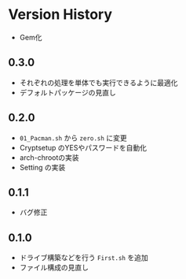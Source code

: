 # Version History
- Gem化

## 0.3.0
- それぞれの処理を単体でも実行できるように最適化
- デフォルトパッケージの見直し

## 0.2.0
- `01_Pacman.sh` から `zero.sh` に変更
- Cryptsetup のYESやパスワードを自動化
- arch-chrootの実装
- Setting の実装

## 0.1.1
- バグ修正

## 0.1.0
- ドライブ構築などを行う `First.sh` を追加
- ファイル構成の見直し
